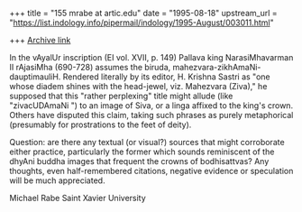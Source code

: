 +++
title = "155 mrabe at artic.edu"
date = "1995-08-18"
upstream_url = "https://list.indology.info/pipermail/indology/1995-August/003011.html"

+++
[Archive link](https://list.indology.info/pipermail/indology/1995-August/003011.html)

In the vAyalUr inscription (EI vol. XVII, p. 149) Pallava king
NarasiMhavarman II rAjasiMha (690-728) assumes the  biruda,
mahezvara-zikhAmaNi-dauptimauliH.  Rendered literally by its editor, H.
Krishna Sastri as "one whose diadem shines with the head-jewel, viz.
Mahezvara (Ziva)," he supposed that this "rather perplexing" title might
allude (like "zivacUDAmaNi ") to an image of Siva, or a linga affixed to
the king's crown.     Others have disputed this claim, taking such phrases
as purely metaphorical (presumably for prostrations to the feet of deity).

Question:  are there any textual (or visual?) sources that might
corroborate either practice, particularly the former which sounds
reminiscent of the dhyAni buddha images that frequent the crowns of
bodhisattvas?  Any thoughts, even half-remembered citations, negative
evidence or speculation will be much appreciated.

Michael Rabe
Saint Xavier University








